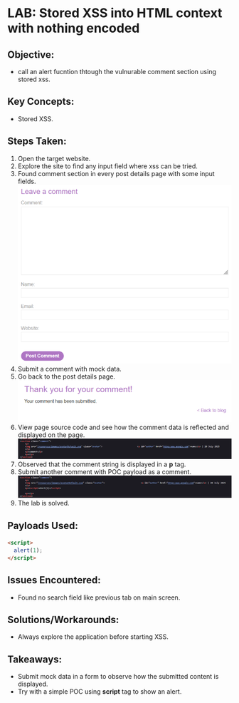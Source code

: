 # LAB: Stored XSS into HTML context with nothing encoded

## Objective:

- call an alert fucntion thtough the vulnurable comment section using stored xss.

## Key Concepts:

- Stored XSS.

## Steps Taken:

1. Open the target website.
2. Explore the site to find any input field where xss can be tried.
3. Found comment section in every post details page with some input fields.
   ![](./Images/Comment%20form.PNG)
4. Submit a comment with mock data.
5. Go back to the post details page.
   ![](./Images/Go%20back%20to%20post%20page.PNG)
6. View page source code and see how the comment data is reflected and displayed on the page.
   ![](./Images/page%20source.PNG)
7. Observed that the comment string is displayed in a **p** tag.
8. Submit another comment with POC payload as a comment.
   ![](./Images/Submit%20POC.PNG)
9. The lab is solved.

## Payloads Used:

```html
<script>
  alert(1);
</script>
```

## Issues Encountered:

- Found no search field like previous tab on main screen.

## Solutions/Workarounds:

- Always explore the application before starting XSS.

## Takeaways:

- Submit mock data in a form to observe how the submitted content is displayed.
- Try with a simple POC using **script** tag to show an alert.
